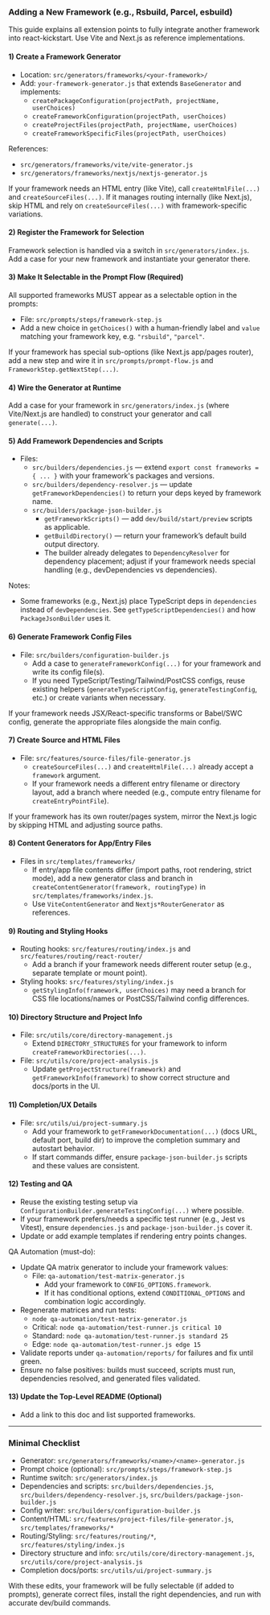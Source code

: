 ### Adding a New Framework (e.g., Rsbuild, Parcel, esbuild)

This guide explains all extension points to fully integrate another framework into react-kickstart. Use Vite and Next.js as reference implementations.

#### 1) Create a Framework Generator

- Location: `src/generators/frameworks/<your-framework>/`
- Add: `your-framework-generator.js` that extends `BaseGenerator` and implements:
  - `createPackageConfiguration(projectPath, projectName, userChoices)`
  - `createFrameworkConfiguration(projectPath, userChoices)`
  - `createProjectFiles(projectPath, projectName, userChoices)`
  - `createFrameworkSpecificFiles(projectPath, userChoices)`

References:

- `src/generators/frameworks/vite/vite-generator.js`
- `src/generators/frameworks/nextjs/nextjs-generator.js`

If your framework needs an HTML entry (like Vite), call `createHtmlFile(...)` and `createSourceFiles(...)`. If it manages routing internally (like Next.js), skip HTML and rely on `createSourceFiles(...)` with framework-specific variations.

#### 2) Register the Framework for Selection

Framework selection is handled via a switch in `src/generators/index.js`. Add a case for your new framework and instantiate your generator there.

#### 3) Make It Selectable in the Prompt Flow (Required)

All supported frameworks MUST appear as a selectable option in the prompts:

- File: `src/prompts/steps/framework-step.js`
- Add a new choice in `getChoices()` with a human-friendly label and `value` matching your framework key, e.g. `"rsbuild"`, `"parcel"`.

If your framework has special sub-options (like Next.js app/pages router), add a new step and wire it in `src/prompts/prompt-flow.js` and `FrameworkStep.getNextStep(...)`.

#### 4) Wire the Generator at Runtime

Add a case for your framework in `src/generators/index.js` (where Vite/Next.js are handled) to construct your generator and call `generate(...)`.

#### 5) Add Framework Dependencies and Scripts

- Files:
  - `src/builders/dependencies.js` — extend `export const frameworks = { ... }` with your framework's packages and versions.
  - `src/builders/dependency-resolver.js` — update `getFrameworkDependencies()` to return your deps keyed by framework name.
  - `src/builders/package-json-builder.js`
    - `getFrameworkScripts()` — add `dev/build/start/preview` scripts as applicable.
    - `getBuildDirectory()` — return your framework’s default build output directory.
    - The builder already delegates to `DependencyResolver` for dependency placement; adjust if your framework needs special handling (e.g., devDependencies vs dependencies).

Notes:

- Some frameworks (e.g., Next.js) place TypeScript deps in `dependencies` instead of `devDependencies`. See `getTypeScriptDependencies()` and how `PackageJsonBuilder` uses it.

#### 6) Generate Framework Config Files

- File: `src/builders/configuration-builder.js`
  - Add a case to `generateFrameworkConfig(...)` for your framework and write its config file(s).
  - If you need TypeScript/Testing/Tailwind/PostCSS configs, reuse existing helpers (`generateTypeScriptConfig`, `generateTestingConfig`, etc.) or create variants when necessary.

If your framework needs JSX/React-specific transforms or Babel/SWC config, generate the appropriate files alongside the main config.

#### 7) Create Source and HTML Files

- File: `src/features/source-files/file-generator.js`
  - `createSourceFiles(...)` and `createHtmlFile(...)` already accept a `framework` argument.
  - If your framework needs a different entry filename or directory layout, add a branch where needed (e.g., compute entry filename for `createEntryPointFile`).

If your framework has its own router/pages system, mirror the Next.js logic by skipping HTML and adjusting source paths.

#### 8) Content Generators for App/Entry Files

- Files in `src/templates/frameworks/`
  - If entry/app file contents differ (import paths, root rendering, strict mode), add a new generator class and branch in `createContentGenerator(framework, routingType)` in `src/templates/frameworks/index.js`.
  - Use `ViteContentGenerator` and `Nextjs*RouterGenerator` as references.

#### 9) Routing and Styling Hooks

- Routing hooks: `src/features/routing/index.js` and `src/features/routing/react-router/`
  - Add a branch if your framework needs different router setup (e.g., separate template or mount point).
- Styling hooks: `src/features/styling/index.js`
  - `getStylingInfo(framework, userChoices)` may need a branch for CSS file locations/names or PostCSS/Tailwind config differences.

#### 10) Directory Structure and Project Info

- File: `src/utils/core/directory-management.js`
  - Extend `DIRECTORY_STRUCTURES` for your framework to inform `createFrameworkDirectories(...)`.
- File: `src/utils/core/project-analysis.js`
  - Update `getProjectStructure(framework)` and `getFrameworkInfo(framework)` to show correct structure and docs/ports in the UI.

#### 11) Completion/UX Details

- File: `src/utils/ui/project-summary.js`
  - Add your framework to `getFrameworkDocumentation(...)` (docs URL, default port, build dir) to improve the completion summary and autostart behavior.
  - If start commands differ, ensure `package-json-builder.js` scripts and these values are consistent.

#### 12) Testing and QA

- Reuse the existing testing setup via `ConfigurationBuilder.generateTestingConfig(...)` where possible.
- If your framework prefers/needs a specific test runner (e.g., Jest vs Vitest), ensure `dependencies.js` and `package-json-builder.js` cover it.
- Update or add example templates if rendering entry points changes.

QA Automation (must-do):

- Update QA matrix generator to include your framework values:
  - File: `qa-automation/test-matrix-generator.js`
    - Add your framework to `CONFIG_OPTIONS.framework`.
    - If it has conditional options, extend `CONDITIONAL_OPTIONS` and combination logic accordingly.
- Regenerate matrices and run tests:
  - `node qa-automation/test-matrix-generator.js`
  - Critical: `node qa-automation/test-runner.js critical 10`
  - Standard: `node qa-automation/test-runner.js standard 25`
  - Edge: `node qa-automation/test-runner.js edge 15`
- Validate reports under `qa-automation/reports/` for failures and fix until green.
- Ensure no false positives: builds must succeed, scripts must run, dependencies resolved, and generated files validated.

#### 13) Update the Top-Level README (Optional)

- Add a link to this doc and list supported frameworks.

---

### Minimal Checklist

- Generator: `src/generators/frameworks/<name>/<name>-generator.js`
- Prompt choice (optional): `src/prompts/steps/framework-step.js`
- Runtime switch: `src/generators/index.js`
- Dependencies and scripts: `src/builders/dependencies.js`, `src/builders/dependency-resolver.js`, `src/builders/package-json-builder.js`
- Config writer: `src/builders/configuration-builder.js`
- Content/HTML: `src/features/project-files/file-generator.js`, `src/templates/frameworks/*`
- Routing/Styling: `src/features/routing/*`, `src/features/styling/index.js`
- Directory structure and info: `src/utils/core/directory-management.js`, `src/utils/core/project-analysis.js`
- Completion docs/ports: `src/utils/ui/project-summary.js`

With these edits, your framework will be fully selectable (if added to prompts), generate correct files, install the right dependencies, and run with accurate dev/build commands.
